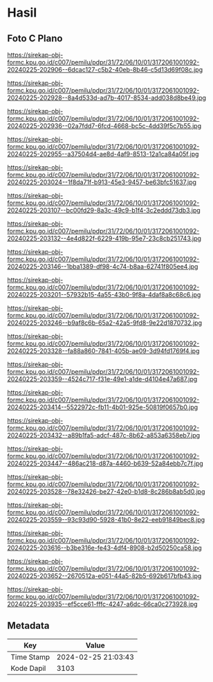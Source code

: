 # Hasil

## Foto C Plano

https://sirekap-obj-formc.kpu.go.id/c007/pemilu/pdpr/31/72/06/10/01/3172061001092-20240225-202906--6dcac127-c5b2-40eb-8b46-c5d13d69f08c.jpg

https://sirekap-obj-formc.kpu.go.id/c007/pemilu/pdpr/31/72/06/10/01/3172061001092-20240225-202928--8a4d533d-ad7b-4017-8534-add038d8be49.jpg

https://sirekap-obj-formc.kpu.go.id/c007/pemilu/pdpr/31/72/06/10/01/3172061001092-20240225-202936--02a7fdd7-6fcd-4668-bc5c-4dd39f5c7b55.jpg

https://sirekap-obj-formc.kpu.go.id/c007/pemilu/pdpr/31/72/06/10/01/3172061001092-20240225-202955--a37504d4-ae8d-4af9-8513-12a1ca84a05f.jpg

https://sirekap-obj-formc.kpu.go.id/c007/pemilu/pdpr/31/72/06/10/01/3172061001092-20240225-203024--1f8da71f-b913-45e3-9457-be63bfc51637.jpg

https://sirekap-obj-formc.kpu.go.id/c007/pemilu/pdpr/31/72/06/10/01/3172061001092-20240225-203107--bc00fd29-8a3c-49c9-b1f4-3c2eddd73db3.jpg

https://sirekap-obj-formc.kpu.go.id/c007/pemilu/pdpr/31/72/06/10/01/3172061001092-20240225-203132--4e4d822f-6229-419b-95e7-23c8cb251743.jpg

https://sirekap-obj-formc.kpu.go.id/c007/pemilu/pdpr/31/72/06/10/01/3172061001092-20240225-203146--1bba1389-df98-4c74-b8aa-62741f805ee4.jpg

https://sirekap-obj-formc.kpu.go.id/c007/pemilu/pdpr/31/72/06/10/01/3172061001092-20240225-203201--57932b15-4a55-43b0-9f8a-4daf8a8c68c6.jpg

https://sirekap-obj-formc.kpu.go.id/c007/pemilu/pdpr/31/72/06/10/01/3172061001092-20240225-203246--b9af8c6b-65a2-42a5-9fd8-9e22d1870732.jpg

https://sirekap-obj-formc.kpu.go.id/c007/pemilu/pdpr/31/72/06/10/01/3172061001092-20240225-203328--fa88a860-7841-405b-ae09-3d94fd1769f4.jpg

https://sirekap-obj-formc.kpu.go.id/c007/pemilu/pdpr/31/72/06/10/01/3172061001092-20240225-203359--4524c717-f31e-49e1-a1de-d4104e47a687.jpg

https://sirekap-obj-formc.kpu.go.id/c007/pemilu/pdpr/31/72/06/10/01/3172061001092-20240225-203414--5522972c-fb11-4b01-925e-50819f0657b0.jpg

https://sirekap-obj-formc.kpu.go.id/c007/pemilu/pdpr/31/72/06/10/01/3172061001092-20240225-203432--a89b1fa5-adcf-487c-8b62-a853a6358eb7.jpg

https://sirekap-obj-formc.kpu.go.id/c007/pemilu/pdpr/31/72/06/10/01/3172061001092-20240225-203447--486ac218-d87a-4460-b639-52a84ebb7c7f.jpg

https://sirekap-obj-formc.kpu.go.id/c007/pemilu/pdpr/31/72/06/10/01/3172061001092-20240225-203528--78e32426-be27-42e0-b1d8-8c286b8ab5d0.jpg

https://sirekap-obj-formc.kpu.go.id/c007/pemilu/pdpr/31/72/06/10/01/3172061001092-20240225-203559--93c93d90-5928-41b0-8e22-eeb91849bec8.jpg

https://sirekap-obj-formc.kpu.go.id/c007/pemilu/pdpr/31/72/06/10/01/3172061001092-20240225-203616--b3be316e-fe43-4df4-8908-b2d50250ca58.jpg

https://sirekap-obj-formc.kpu.go.id/c007/pemilu/pdpr/31/72/06/10/01/3172061001092-20240225-203652--2670512a-e051-44a5-82b5-692b617bfb43.jpg

https://sirekap-obj-formc.kpu.go.id/c007/pemilu/pdpr/31/72/06/10/01/3172061001092-20240225-203935--ef5cce61-fffc-4247-a6dc-66ca0c273928.jpg


## Metadata

| Key        | Value               |
| ---------- | ------------------- |
| Time Stamp | 2024-02-25 21:03:43 |
| Kode Dapil | 3103                |



